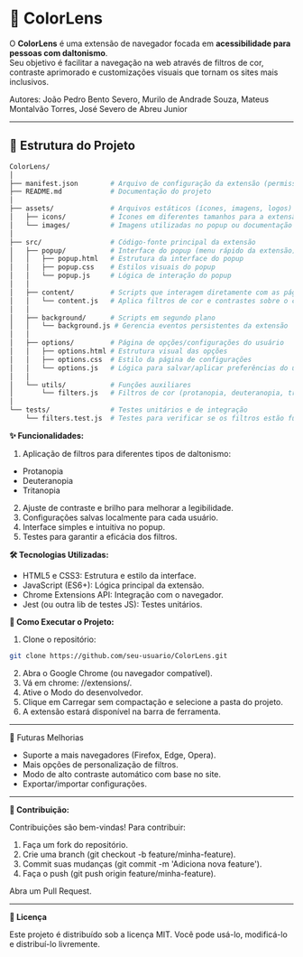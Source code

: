 # 🎨 ColorLens

O **ColorLens** é uma extensão de navegador focada em **acessibilidade para pessoas com daltonismo**.  
Seu objetivo é facilitar a navegação na web através de filtros de cor, contraste aprimorado e customizações visuais que tornam os sites mais inclusivos.

Autores: João Pedro Bento Severo, Murilo de Andrade Souza, Mateus Montalvão Torres, José Severo de Abreu Junior

---

## 📂 Estrutura do Projeto

```bash
ColorLens/
│
├── manifest.json        # Arquivo de configuração da extensão (permissões, nome, ícones etc.)
├── README.md            # Documentação do projeto
│
├── assets/              # Arquivos estáticos (ícones, imagens, logos)
│   ├── icons/           # Ícones em diferentes tamanhos para a extensão
│   └── images/          # Imagens utilizadas no popup ou documentação
│
├── src/                 # Código-fonte principal da extensão
│   ├── popup/           # Interface do popup (menu rápido da extensão)
│   │   ├── popup.html   # Estrutura da interface do popup
│   │   ├── popup.css    # Estilos visuais do popup
│   │   └── popup.js     # Lógica de interação do popup
│   │
│   ├── content/         # Scripts que interagem diretamente com as páginas visitadas
│   │   └── content.js   # Aplica filtros de cor e contrastes sobre o conteúdo da página
│   │
│   ├── background/      # Scripts em segundo plano
│   │   └── background.js # Gerencia eventos persistentes da extensão
│   │
│   ├── options/         # Página de opções/configurações do usuário
│   │   ├── options.html # Estrutura visual das opções
│   │   ├── options.css  # Estilo da página de configurações
│   │   └── options.js   # Lógica para salvar/aplicar preferências do usuário
│   │
│   └── utils/           # Funções auxiliares
│       └── filters.js   # Filtros de cor (protanopia, deuteranopia, tritanopia etc.)
│
└── tests/               # Testes unitários e de integração
    └── filters.test.js  # Testes para verificar se os filtros estão funcionando corretamente
```

**✨ Funcionalidades:**

1. Aplicação de filtros para diferentes tipos de daltonismo:
- Protanopia
- Deuteranopia
- Tritanopia

2. Ajuste de contraste e brilho para melhorar a legibilidade.
3. Configurações salvas localmente para cada usuário.
4. Interface simples e intuitiva no popup.
5. Testes para garantir a eficácia dos filtros.

**🛠️ Tecnologias Utilizadas:**

- HTML5 e CSS3: Estrutura e estilo da interface.
- JavaScript (ES6+): Lógica principal da extensão.
- Chrome Extensions API: Integração com o navegador.
- Jest (ou outra lib de testes JS): Testes unitários.

**🚀 Como Executar o Projeto:**

1. Clone o repositório:
```bash
git clone https://github.com/seu-usuario/ColorLens.git
```
2. Abra o Google Chrome (ou navegador compatível).
3. Vá em chrome: //extensions/.
4. Ative o Modo do desenvolvedor.
5. Clique em Carregar sem compactação e selecione a pasta do projeto.
6. A extensão estará disponível na barra de ferramenta.

---

📌 Futuras Melhorias

- Suporte a mais navegadores (Firefox, Edge, Opera).
- Mais opções de personalização de filtros.
- Modo de alto contraste automático com base no site.
- Exportar/importar configurações.

---

**🤝 Contribuição:**

Contribuições são bem-vindas!
Para contribuir:

1. Faça um fork do repositório.
2. Crie uma branch (git checkout -b feature/minha-feature).
3. Commit suas mudanças (git commit -m 'Adiciona nova feature').
4. Faça o push (git push origin feature/minha-feature).

Abra um Pull Request.

---

**📜 Licença**

Este projeto é distribuído sob a licença MIT.
Você pode usá-lo, modificá-lo e distribuí-lo livremente.
